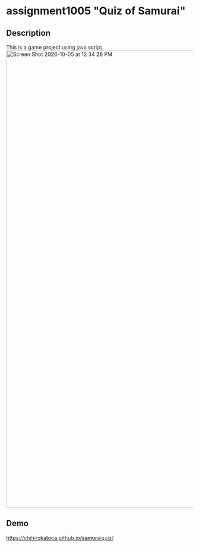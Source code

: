 # assignment1005 "Quiz of Samurai"

## Description
This is a game project using java script.
<img width="1230" alt="Screen Shot 2020-10-05 at 12 34 28 PM" src="https://user-images.githubusercontent.com/64046048/95123645-1e553c00-0707-11eb-821a-3232dcd238af.png">


## Demo
https://chihirokatoca.github.io/samuraiquiz/
